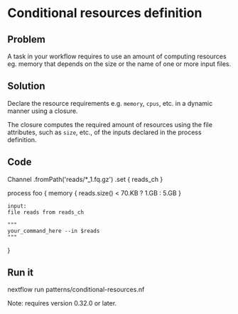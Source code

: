 # Conditional resources definition 

## Problem 

A task in your workflow requires to use an amount of computing 
resources eg. memory that depends on the size or the name of one 
or more input files. 

## Solution 

Declare the resource requirements e.g. `memory`, `cpus`, etc.
in a dynamic manner using a closure. 

The closure computes the required amount of resources using the file 
attributes, such as `size`, etc., of the inputs declared in the process
definition.

## Code 

Channel
    .fromPath('reads/*_1.fq.gz')
    .set { reads_ch }

process foo {
    memory { reads.size() < 70.KB ? 1.GB : 5.GB }

    input:
    file reads from reads_ch 

    """
    your_command_here --in $reads
    """
}


## Run it 


nextflow run patterns/conditional-resources.nf


Note: requires version 0.32.0 or later.
